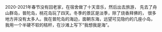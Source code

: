 2020-2021年春节没有回老家，在宿舍做了十天音乐，然后出去旅游，
先去了舟山群岛，普陀岛，桃花岛玩了四天。冬季的景区是淡季，除了烧香拜佛的，
很多地方并没有太多人。我在普陀岛的海边，面朝东海，远望可见隐约的几座小岛，
我用一个半硬不软的秸秆，在沙滩上写下“我想我是海”。
